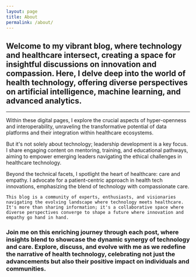 ```yaml
---
layout: page
title: About
permalink: /about/
---
```


## Welcome to my vibrant blog, where technology and healthcare intersect, creating a space for insightful discussions on innovation and compassion. Here, I delve deep into the world of health technology, offering diverse perspectives on artificial intelligence, machine learning, and advanced analytics.
---

Within these digital pages, I explore the crucial aspects of hyper-openness and interoperability, unraveling the transformative potential of data platforms and their integration within healthcare ecosystems.

But it's not solely about technology; leadership development is a key focus. I share engaging content on mentoring, training, and educational pathways, aiming to empower emerging leaders navigating the ethical challenges in healthcare technology.

Beyond the technical facets, I spotlight the heart of healthcare: care and empathy. I advocate for a patient-centric approach in health tech innovations, emphasizing the blend of technology with compassionate care.

`This blog is a community of experts, enthusiasts, and visionaries navigating the evolving landscape where technology meets healthcare. It's more than sharing information; it's a collaborative space where diverse perspectives converge to shape a future where innovation and empathy go hand in hand.`

### Join me on this enriching journey through each post, where insights blend to showcase the dynamic synergy of technology and care. Explore, discuss, and evolve with me as we redefine the narrative of health technology, celebrating not just the advancements but also their positive impact on individuals and communities.
